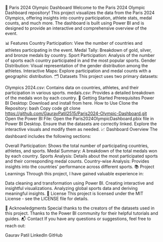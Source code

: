 🏅 Paris 2024 Olympic Dashboard
Welcome to the Paris 2024 Olympic Dashboard repository! This project visualizes the data from the Paris 2024 Olympics, offering insights into country participation, athlete stats, medal counts, and much more. The dashboard is built using Power BI and is designed to provide an interactive and comprehensive overview of the event.

📊 Features
Country Participation: View the number of countries and athletes participating in the event.
Medal Tally: Breakdown of gold, silver, and bronze medals by country.
Sport Participation: Analysis of the number of sports each country participated in and the most popular sports.
Gender Distribution: Visual representation of the gender distribution among the athletes.
Interactive Maps: Explore participation and medal counts with a geographic distribution.
🗂️ Datasets
This project uses two primary datasets:

Olympics 2024.csv: Contains data on countries, athletes, and their participation in various sports.
medals.csv: Provides a detailed breakdown of the medals won by each country.
🚀 Getting Started
Prerequisites
Power BI Desktop: Download and install from here.
How to Use
Clone the Repository:
bash
Copy code
git clone https://github.com/GauravPatil2515/Paris2024-Olympic-Dashboard.git
Open the Power BI File:
Open the Paris2024OlympicDashboard.pbix file in Power BI Desktop.
Ensure that the datasets are correctly linked.
Explore the interactive visuals and modify them as needed.
📈 Dashboard Overview
The dashboard includes the following sections:

Overall Participation: Shows the total number of participating countries, athletes, and sports.
Medal Summary: A breakdown of the total medals won by each country.
Sports Analysis: Details about the most participated sports and their corresponding medal counts.
Country-wise Analysis: Provides insights into the countries' performance across different sports.
📚 Project Learnings
Through this project, I have gained valuable experience in:

Data cleaning and transformation using Power BI.
Creating interactive and insightful visualizations.
Analyzing global sports data and deriving meaningful insights.
📝 License
This project is licensed under the MIT License - see the LICENSE file for details.

🙌 Acknowledgments
Special thanks to the creators of the datasets used in this project.
Thanks to the Power BI community for their helpful tutorials and guides.
📬 Contact
If you have any questions or suggestions, feel free to reach out:

Gaurav Patil
LinkedIn
GitHub

